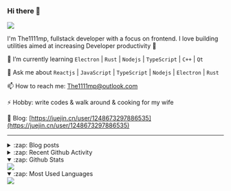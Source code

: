 ### Hi there 👋

![](https://komarev.com/ghpvc/?username=1111mp&color=green)

I'm The1111mp, fullstack developer with a focus on frontend. I love building utilities aimed at increasing Developer productivity 🙌

🌱 I’m currently learning `Electron` | `Rust` | `Nodejs` | `TypeScript` | `C++` | `Qt`

💬 Ask me about `Reactjs` | `JavaScript` | `TypeScript` | `Nodejs` | `Electron` | `Rust`

📫 How to reach me: <a href="mailto:The1111mp@outlook.com">The1111mp@outlook.com</a>

⚡ Hobby: write codes & walk around & cooking for my wife

📖 Blog: [https://juejin.cn/user/1248673297886535](https://juejin.cn/user/1248673297886535)

***

<details>
  <summary>:zap: Blog posts</summary>

  - [这里有从零开始构建现代化前端UI组件库所需要的一切](https://juejin.cn/post/7324011329883045915)
  - [使用 nvm-desktop 轻松安装和管理多个 node 版本](https://juejin.cn/post/7267791228872179727)
  - [Electron 中集成 SQLite3 数据库的最佳实践](https://juejin.cn/post/7202807471881306172)
  - [从0开发IM，单聊群聊在线离线消息以及消息的已读未读功能](https://juejin.cn/post/7202583557751865401)
  - [Electron（网页）中实现接近微信消息发送体验的消息输入框及界面](https://juejin.cn/post/7252505446396575781)
  - [Qt中基于QWebEngineView和QWebChannel实现与web的交互](https://juejin.cn/post/7238423148555501629)
</details>

<details>
  <summary>:zap: Recent Github Activity</summary>

  <!--START_SECTION:activity-->
1. 🗣 Commented on [#180](https://github.com/1111mp/nvm-desktop/issues/180#issuecomment-2868726170) in [1111mp/nvm-desktop](https://github.com/1111mp/nvm-desktop)
2. 🗣 Commented on [#179](https://github.com/1111mp/nvm-desktop/issues/179#issuecomment-2823735263) in [1111mp/nvm-desktop](https://github.com/1111mp/nvm-desktop)
3. 🗣 Commented on [#177](https://github.com/1111mp/nvm-desktop/issues/177#issuecomment-2817555886) in [1111mp/nvm-desktop](https://github.com/1111mp/nvm-desktop)
4. 🗣 Commented on [#178](https://github.com/1111mp/nvm-desktop/issues/178#issuecomment-2816929370) in [1111mp/nvm-desktop](https://github.com/1111mp/nvm-desktop)
5. 🗣 Commented on [#177](https://github.com/1111mp/nvm-desktop/issues/177#issuecomment-2816584726) in [1111mp/nvm-desktop](https://github.com/1111mp/nvm-desktop)
6. 🗣 Commented on [#177](https://github.com/1111mp/nvm-desktop/issues/177#issuecomment-2816565654) in [1111mp/nvm-desktop](https://github.com/1111mp/nvm-desktop)
7. 🗣 Commented on [#176](https://github.com/1111mp/nvm-desktop/issues/176#issuecomment-2814429913) in [1111mp/nvm-desktop](https://github.com/1111mp/nvm-desktop)
8. 🗣 Commented on [#176](https://github.com/1111mp/nvm-desktop/issues/176#issuecomment-2814329482) in [1111mp/nvm-desktop](https://github.com/1111mp/nvm-desktop)
9. 🗣 Commented on [#132](https://github.com/1111mp/nvm-desktop/issues/132#issuecomment-2811682377) in [1111mp/nvm-desktop](https://github.com/1111mp/nvm-desktop)
10. 🔒 Closed issue [#132](https://github.com/1111mp/nvm-desktop/issues/132) in [1111mp/nvm-desktop](https://github.com/1111mp/nvm-desktop)
  <!--END_SECTION:activity-->
</details>

<details open>
  <summary>:zap: Github Stats</summary>

  <img align="center" src="https://github-readme-stats-sigma-five.vercel.app/api?username=1111mp&show_icons=true&hide_border=true&theme=gruvbox" />
</details>

<details open>
  <summary>:zap: Most Used Languages</summary>

  <img align="center" src="https://github-readme-stats-sigma-five.vercel.app/api/top-langs/?username=1111mp&layout=compact&show_icons=true&hide_border=true&theme=gruvbox" />
</details>


<!--
**1111mp/1111mp** is a ✨ _special_ ✨ repository because its `README.md` (this file) appears on your GitHub profile.

Here are some ideas to get you started:

- 🔭 I’m currently working on ...
- 🌱 I’m currently learning ...
- 👯 I’m looking to collaborate on ...
- 🤔 I’m looking for help with ...
- 💬 Ask me about ...
- 📫 How to reach me: ...
- 😄 Pronouns: ...
- ⚡ Fun fact: ...
-->
